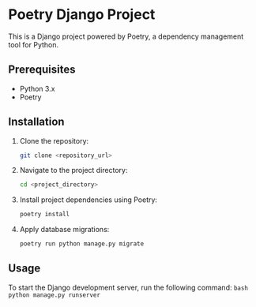 # Poetry Django Project

This is a Django project powered by Poetry, a dependency management tool for Python.

## Prerequisites

- Python 3.x
- Poetry

## Installation

1. Clone the repository:

    ```bash
    git clone <repository_url>
    ```

2. Navigate to the project directory:

    ```bash
    cd <project_directory>
    ```

3. Install project dependencies using Poetry:

    ```bash
    poetry install
    ```

4. Apply database migrations:

    ```bash
    poetry run python manage.py migrate
    ```

## Usage

To start the Django development server, run the following command:
    ```bash
    python manage.py runserver
    ```
